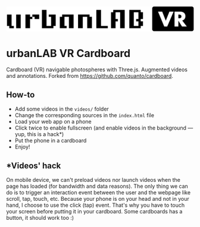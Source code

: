 ![urbanLAB VR](./icon.svg)

# urbanLAB VR Cardboard
Cardboard (VR) navigable photospheres with Three.js.
Augmented videos and annotations.
Forked from https://github.com/quanto/cardboard.

## How-to

- Add some videos in the `videos/` folder
- Change the corresponding sources in the `index.html` file
- Load your web app on a phone
- Click twice to enable fullscreen (and enable videos in the background — yup, this is a hack*)
- Put the phone in a cardboard
- Enjoy!

## *Videos' hack

On mobile device, we can't preload videos nor launch videos when the page has loaded (for bandwidth and data reasons). The only thing we can do is to trigger an interaction event between the user and the webpage like scroll, tap, touch, etc. Because your phone is on your head and not in your hand, I choose to use the click (tap) event. That's why you have to touch your screen before putting it in your cardboard. Some cardboards has a button, it should work too :)